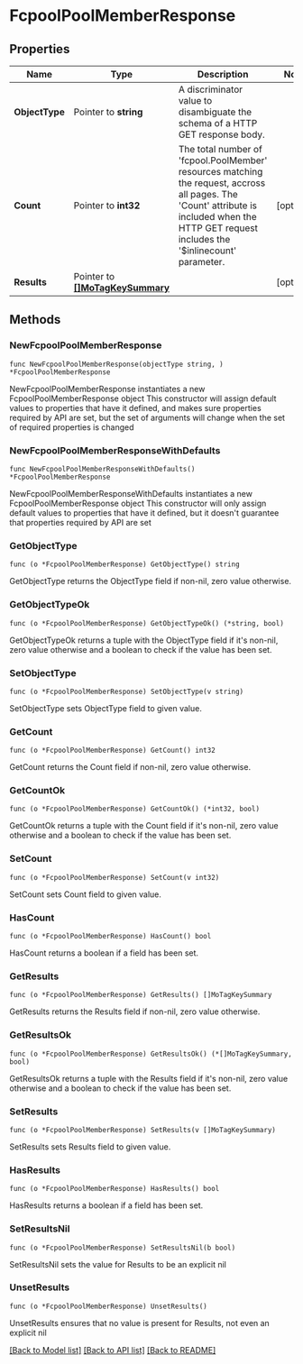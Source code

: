 # FcpoolPoolMemberResponse

## Properties

Name | Type | Description | Notes
------------ | ------------- | ------------- | -------------
**ObjectType** | Pointer to **string** | A discriminator value to disambiguate the schema of a HTTP GET response body. | 
**Count** | Pointer to **int32** | The total number of &#39;fcpool.PoolMember&#39; resources matching the request, accross all pages. The &#39;Count&#39; attribute is included when the HTTP GET request includes the &#39;$inlinecount&#39; parameter. | [optional] 
**Results** | Pointer to [**[]MoTagKeySummary**](MoTagKeySummary.md) |  | [optional] 

## Methods

### NewFcpoolPoolMemberResponse

`func NewFcpoolPoolMemberResponse(objectType string, ) *FcpoolPoolMemberResponse`

NewFcpoolPoolMemberResponse instantiates a new FcpoolPoolMemberResponse object
This constructor will assign default values to properties that have it defined,
and makes sure properties required by API are set, but the set of arguments
will change when the set of required properties is changed

### NewFcpoolPoolMemberResponseWithDefaults

`func NewFcpoolPoolMemberResponseWithDefaults() *FcpoolPoolMemberResponse`

NewFcpoolPoolMemberResponseWithDefaults instantiates a new FcpoolPoolMemberResponse object
This constructor will only assign default values to properties that have it defined,
but it doesn't guarantee that properties required by API are set

### GetObjectType

`func (o *FcpoolPoolMemberResponse) GetObjectType() string`

GetObjectType returns the ObjectType field if non-nil, zero value otherwise.

### GetObjectTypeOk

`func (o *FcpoolPoolMemberResponse) GetObjectTypeOk() (*string, bool)`

GetObjectTypeOk returns a tuple with the ObjectType field if it's non-nil, zero value otherwise
and a boolean to check if the value has been set.

### SetObjectType

`func (o *FcpoolPoolMemberResponse) SetObjectType(v string)`

SetObjectType sets ObjectType field to given value.


### GetCount

`func (o *FcpoolPoolMemberResponse) GetCount() int32`

GetCount returns the Count field if non-nil, zero value otherwise.

### GetCountOk

`func (o *FcpoolPoolMemberResponse) GetCountOk() (*int32, bool)`

GetCountOk returns a tuple with the Count field if it's non-nil, zero value otherwise
and a boolean to check if the value has been set.

### SetCount

`func (o *FcpoolPoolMemberResponse) SetCount(v int32)`

SetCount sets Count field to given value.

### HasCount

`func (o *FcpoolPoolMemberResponse) HasCount() bool`

HasCount returns a boolean if a field has been set.

### GetResults

`func (o *FcpoolPoolMemberResponse) GetResults() []MoTagKeySummary`

GetResults returns the Results field if non-nil, zero value otherwise.

### GetResultsOk

`func (o *FcpoolPoolMemberResponse) GetResultsOk() (*[]MoTagKeySummary, bool)`

GetResultsOk returns a tuple with the Results field if it's non-nil, zero value otherwise
and a boolean to check if the value has been set.

### SetResults

`func (o *FcpoolPoolMemberResponse) SetResults(v []MoTagKeySummary)`

SetResults sets Results field to given value.

### HasResults

`func (o *FcpoolPoolMemberResponse) HasResults() bool`

HasResults returns a boolean if a field has been set.

### SetResultsNil

`func (o *FcpoolPoolMemberResponse) SetResultsNil(b bool)`

 SetResultsNil sets the value for Results to be an explicit nil

### UnsetResults
`func (o *FcpoolPoolMemberResponse) UnsetResults()`

UnsetResults ensures that no value is present for Results, not even an explicit nil

[[Back to Model list]](../README.md#documentation-for-models) [[Back to API list]](../README.md#documentation-for-api-endpoints) [[Back to README]](../README.md)


